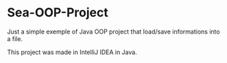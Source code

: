 # Sea-OOP-Project

Just a simple exemple of Java OOP project that load/save informations into a file.

This project was made in IntelliJ IDEA in Java.

